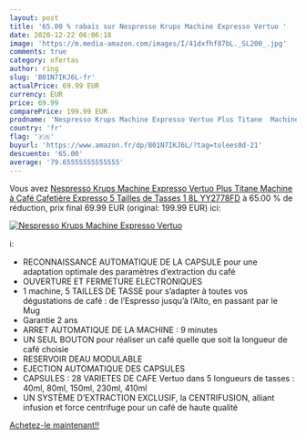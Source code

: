 ```yaml
---
layout: post
title: '65.00 % rabais sur Nespresso Krups Machine Expresso Vertuo '
date: 2020-12-22 06:06:18
image: 'https://m.media-amazon.com/images/I/41dxfhf87bL._SL200_.jpg'
comments: true
category: ofertas
author: ring
slug: 'B01N7IKJ6L-fr'
actualPrice: 69.99 EUR
currency: EUR
price: 69.99
comparePrice: 199.99 EUR
prodname: 'Nespresso Krups Machine Expresso Vertuo Plus Titane  Machine à Café  Cafetière Expresso  5 Tailles de Tasses  1 8L YY2778FD'
country: 'fr'
flag: '🇫🇷'
buyurl: 'https://www.amazon.fr/dp/B01N7IKJ6L/?tag=tolees0d-21'
descuento: '65.00'
average: '79.65555555555555'
---
```


Vous avez [Nespresso Krups Machine Expresso Vertuo Plus Titane  Machine à Café  Cafetière Expresso  5 Tailles de Tasses  1 8L YY2778FD](https://www.amazon.fr/dp/B01N7IKJ6L/?tag=tolees0d-21)  à  65.00 % de réduction, prix final  69.99 EUR (original: 199.99 EUR) ici:

[![Nespresso Krups Machine Expresso Vertuo ](https://m.media-amazon.com/images/I/41dxfhf87bL._SL200_.jpg)](https://www.amazon.fr/dp/B01N7IKJ6L/?tag=tolees0d-21)

ℹ️:

- RECONNAISSANCE AUTOMATIQUE DE LA CAPSULE pour une adaptation optimale des paramètres d’extraction du café
- OUVERTURE ET FERMETURE ELECTRONIQUES
- 1 machine, 5 TAILLES DE TASSE pour s’adapter à toutes vos dégustations de café : de l’Espresso jusqu’à l’Alto, en passant par le Mug
- Garantie 2 ans
- ARRET AUTOMATIQUE DE LA MACHINE : 9 minutes
- UN SEUL BOUTON pour réaliser un café quelle que soit la longueur de café choisie
- RESERVOIR DEAU MODULABLE
- EJECTION AUTOMATIQUE DES CAPSULES
- CAPSULES : 28 VARIETES DE CAFE Vertuo dans 5 longueurs de tasses : 40ml, 80ml, 150ml, 230ml, 410ml
- UN SYSTÈME D’EXTRACTION EXCLUSIF, la CENTRIFUSION, alliant infusion et force centrifuge pour un café de haute qualité

[Achetez-le maintenant!!](https://www.amazon.fr/dp/B01N7IKJ6L/?tag=tolees0d-21)
